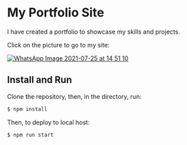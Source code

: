 # My Portfolio Site

I have created a portfolio to showcase my skills and projects. 

Click on the picture to go to my site:

[![WhatsApp Image 2021-07-25 at 14 51 10](https://user-images.githubusercontent.com/52535293/126897973-553ee307-d80b-4dfe-9be6-fd535a423dbb.jpeg)](https://chen-alon-portfolio.herokuapp.com/)


## Install and Run
Clone the repository, then, in the directory, run: 
```bash
$ npm install
```

Then, to deploy to local host:
```bash
$ npm run start
```


